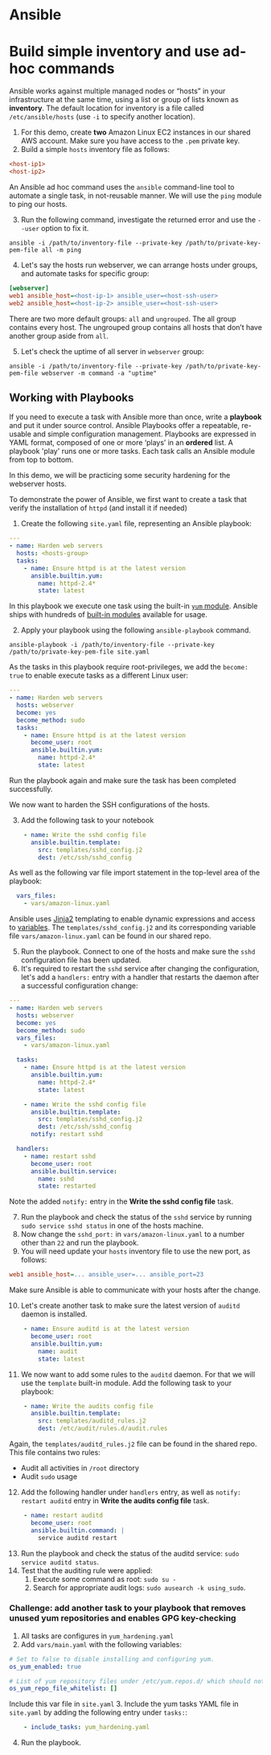 # Ansible

# Build simple inventory and use ad-hoc commands

Ansible works against multiple managed nodes or “hosts” in your infrastructure at the same time, using a list or group of lists known as **inventory**.
The default location for inventory is a file called `/etc/ansible/hosts` (use `-i` to specify another location).

1. For this demo, create **two** Amazon Linux EC2 instances in our shared AWS account. Make sure you have access to the `.pem` private key.
2. Build a simple `hosts` inventory file as follows:
```ini
<host-ip1>
<host-ip2>
```

An Ansible ad hoc command uses the `ansible` command-line tool to automate a single task, in not-reusable manner. We will use the `ping` module to ping our hosts.

3. Run the following command, investigate the returned error and use the `--user` option to fix it.
```shell
ansible -i /path/to/inventory-file --private-key /path/to/private-key-pem-file all -m ping
```

4. Let's say the hosts run webserver, we can arrange hosts under groups, and automate tasks for specific group:
```ini
[webserver]
web1 ansible_host=<host-ip-1> ansible_user=<host-ssh-user>
web2 ansible_host=<host-ip-2> ansible_user=<host-ssh-user>
```

There are two more default groups: `all` and `ungrouped`. The all group contains every host. The ungrouped group contains all hosts that don’t have another group aside from `all`.

5. Let's check the uptime of all server in `webserver` group:
```shell
ansible -i /path/to/inventory-file --private-key /path/to/private-key-pem-file webserver -m command -a "uptime"
```

## Working with Playbooks

If you need to execute a task with Ansible more than once, write a **playbook** and put it under source control.
Ansible Playbooks offer a repeatable, re-usable and simple configuration management.
Playbooks are expressed in YAML format, composed of one or more ‘plays’ in an **ordered** list. 
A playbook 'play' runs one or more tasks. Each task calls an Ansible module from top to bottom.

In this demo, we will be practicing some security hardening for the webserver hosts.

To demonstrate the power of Ansible, we first want to create a task that verify the installation of `httpd` (and install it if needed)

1. Create the following `site.yaml` file, representing an Ansible playbook:
```yaml
---
- name: Harden web servers
  hosts: <hosts-group>
  tasks:
    - name: Ensure httpd is at the latest version
      ansible.builtin.yum:
        name: httpd-2.4*
        state: latest
```
In this playbook we execute one task using the built-in [`yum` module](https://docs.ansible.com/ansible/2.9/modules/yum_module.html#yum-module). Ansible ships with hundreds of [built-in modules](https://docs.ansible.com/ansible/2.9/modules/list_of_all_modules.html) available for usage.

2. Apply your playbook using the following `ansible-playbook` command.
```shell
ansible-playbook -i /path/to/inventory-file --private-key /path/to/private-key-pem-file site.yaml
```

As the tasks in this playbook require root-privileges, we add the `become: true` to enable execute tasks as a different Linux user:
```yaml
---
- name: Harden web servers
  hosts: webserver
  become: yes
  become_method: sudo
  tasks:
    - name: Ensure httpd is at the latest version
      become_user: root
      ansible.builtin.yum:
        name: httpd-2.4*
        state: latest
```
Run the playbook again and make sure the task has been completed successfully.

We now want to harden the SSH configurations of the hosts. 

3. Add the following task to your notebook
```yaml
    - name: Write the sshd config file
      ansible.builtin.template:
        src: templates/sshd_config.j2
        dest: /etc/ssh/sshd_config
```

As well as the following var file import statement in the top-level area of the playbook:

```yaml
  vars_files:
    - vars/amazon-linux.yaml
```

Ansible uses [Jinja2](https://jinja.palletsprojects.com/en/3.1.x/) templating to enable dynamic expressions and access to [variables](https://docs.ansible.com/ansible/latest/user_guide/playbooks_variables.html#playbooks-variables).
The `templates/sshd_config.j2` and its corresponding variable file `vars/amazon-linux.yaml` can be found in our shared repo.

5. Run the playbook. Connect to one of the hosts and make sure the `sshd` configuration file has been updated.
6. It's required to restart the `sshd` service after changing the configuration, let's add a `handlers:` entry with a handler that restarts the daemon after a successful configuration change:
```yaml
---
- name: Harden web servers
  hosts: webserver
  become: yes
  become_method: sudo
  vars_files:
    - vars/amazon-linux.yaml

  tasks:
    - name: Ensure httpd is at the latest version
      ansible.builtin.yum:
        name: httpd-2.4*
        state: latest

    - name: Write the sshd config file
      ansible.builtin.template:
        src: templates/sshd_config.j2
        dest: /etc/ssh/sshd_config
      notify: restart sshd

  handlers:
    - name: restart sshd
      become_user: root
      ansible.builtin.service:
        name: sshd
        state: restarted

```
Note the added `notify:` entry in the **Write the sshd config file** task.

7. Run the playbook and check the status of the `sshd` service by running `sudo service sshd status` in one of the hosts machine.
8. Now change the `sshd_port:` in `vars/amazon-linux.yaml` to a number other than `22` and run the playbook.
9. You will need update your `hosts` inventory file to use the new port, as follows:
```ini
web1 ansible_host=... ansible_user=... ansible_port=23
```

Make sure Ansible is able to communicate with your hosts after the change.

10. Let's create another task to make sure the latest version of `auditd` daemon is installed.
```yaml
    - name: Ensure auditd is at the latest version
      become_user: root
      ansible.builtin.yum:
        name: audit
        state: latest
```

11. We now want to add some rules to the `auditd` daemon. For that we will use the `template` built-in module. Add the following task to your playbook:
```yaml
    - name: Write the audits config file
      ansible.builtin.template:
        src: templates/auditd_rules.j2
        dest: /etc/audit/rules.d/audit.rules
```
Again, the `templates/auditd_rules.j2` file can be found in the shared repo. This file contains two rules:

- Audit all activities in `/root` directory
- Audit `sudo` usage

12. Add the following handler under `handlers` entry, as well as `notify: restart auditd` entry in **Write the audits config file** task.
```yaml
    - name: restart auditd
      become_user: root
      ansible.builtin.command: |
        service auditd restart
```
13. Run the playbook and check the status of the auditd service: `sudo service auditd status`.
14. Test that the auditing rule were applied:
    1. Execute some command as root: `sudo su -`
    2. Search for appropriate audit logs: `sudo ausearch -k using_sudo`.

### **Challenge:** add another task to your playbook that removes unused yum repositories and enables GPG key-checking

1. All tasks are configures in `yum_hardening.yaml`
2. Add `vars/main.yaml` with the following variables:
```yaml
# Set to false to disable installing and configuring yum.
os_yum_enabled: true

# List of yum repository files under /etc/yum.repos.d/ which should not be altered.
os_yum_repo_file_whitelist: []
```
Include this var file in `site.yaml`
3. Include the yum tasks YAML file in `site.yaml` by adding the following entry under `tasks:`:
```yaml
    - include_tasks: yum_hardening.yaml
```
4. Run the playbook. 



